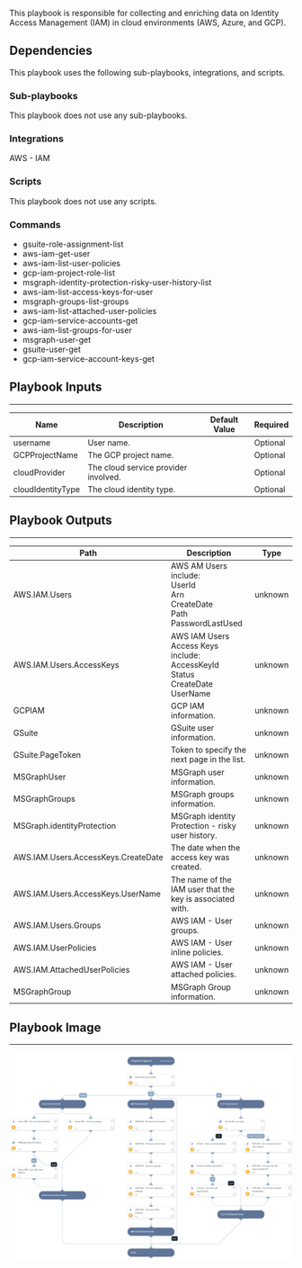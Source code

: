 This playbook is responsible for collecting and enriching data on Identity Access Management (IAM) in cloud environments (AWS, Azure, and GCP).

## Dependencies

This playbook uses the following sub-playbooks, integrations, and scripts.

### Sub-playbooks

This playbook does not use any sub-playbooks.

### Integrations

AWS - IAM

### Scripts

This playbook does not use any scripts.

### Commands

* gsuite-role-assignment-list
* aws-iam-get-user
* aws-iam-list-user-policies
* gcp-iam-project-role-list
* msgraph-identity-protection-risky-user-history-list
* aws-iam-list-access-keys-for-user
* msgraph-groups-list-groups
* aws-iam-list-attached-user-policies
* gcp-iam-service-accounts-get
* aws-iam-list-groups-for-user
* msgraph-user-get
* gsuite-user-get
* gcp-iam-service-account-keys-get

## Playbook Inputs

---

| **Name** | **Description** | **Default Value** | **Required** |
| --- | --- | --- | --- |
| username | User name. |  | Optional |
| GCPProjectName | The GCP project name. |  | Optional |
| cloudProvider | The cloud service provider involved. |  | Optional |
| cloudIdentityType | The cloud identity type. |  | Optional |

## Playbook Outputs

---

| **Path** | **Description** | **Type** |
| --- | --- | --- |
| AWS.IAM.Users | AWS AM Users include:<br/>UserId<br/>Arn<br/>CreateDate<br/>Path<br/>PasswordLastUsed | unknown |
| AWS.IAM.Users.AccessKeys | AWS IAM Users Access Keys include:<br/>AccessKeyId<br/>Status<br/>CreateDate<br/>UserName | unknown |
| GCPIAM | GCP IAM information. | unknown |
| GSuite | GSuite user information. | unknown |
| GSuite.PageToken | Token to specify the next page in the list. | unknown |
| MSGraphUser | MSGraph user information. | unknown |
| MSGraphGroups | MSGraph groups information. | unknown |
| MSGraph.identityProtection | MSGraph identity Protection - risky user history. | unknown |
| AWS.IAM.Users.AccessKeys.CreateDate | The date when the access key was created. | unknown |
| AWS.IAM.Users.AccessKeys.UserName | The name of the IAM user that the key is associated with. | unknown |
| AWS.IAM.Users.Groups | AWS IAM - User groups. | unknown |
| AWS.IAM.UserPolicies |  AWS IAM - User inline policies. | unknown |
| AWS.IAM.AttachedUserPolicies | AWS IAM - User attached policies. | unknown |
| MSGraphGroup | MSGraph Group information. | unknown |

## Playbook Image

---

![Cloud IAM Enrichment - Generic](../doc_files/Cloud_IAM_Enrichment_-_Generic.png)